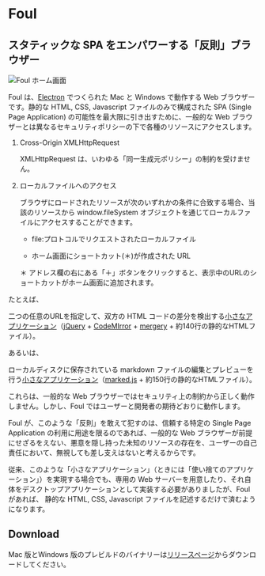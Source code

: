 # Foul

## スタティックな SPA をエンパワーする「反則」ブラウザー

![Foul ホーム画面](https://raw.githubusercontent.com/wiki/takahashihideki-git/Foul/images/foulHome.png)

Foul は、[Electron](http://electron.atom.io/) でつくられた Mac と Windows で動作する Web ブラウザーです。静的な HTML, CSS, Javascript ファイルのみで構成された SPA (Single Page Application) の可能性を最大限に引き出すために、一般的な Web ブラウザーとは異なるセキュリティポリシーの下で各種のリソースにアクセスします。

1. Cross-Origin XMLHttpRequest

   XMLHttpRequest は、いわゆる「同一生成元ポリシー」の制約を受けません。

2. ローカルファイルへのアクセス

   ブラウザにロードされたリソースが次のいずれかの条件に合致する場合、当該のリソースから window.fileSystem オブジェクトを通じてローカルファイルにアクセスすることができます。

   * file:プロトコルでリクエストされたローカルファイル

   * ホーム画面にショートカット(＊)が作成された URL

    ＊ アドレス欄の右にある「＋」ボタンをクリックすると、表示中のURLのショートカットがホーム画面に追加されます。

たとえば、

二つの任意のURLを指定して、双方の HTML コードの差分を検出する[小さなアプリケーション](http://www.takahashihideki.net/dev/Mergely/examples/crossOrigin.html)（[jQuery](https://jquery.com/) + [CodeMIrror](https://codemirror.net/) + [mergery](https://github.com/wickedest/Mergely) + 約140行の静的なHTMLファイル）。

あるいは、

ローカルディスクに保存されている markdown  ファイルの編集とプレビューを行う[小さなアプリケーション](https://dl.dropboxusercontent.com/u/223789/dev/markdownEditor.html)（[marked.js](https://github.com/chjj/marked) + 約150行の静的なHTMLファイル）。

これらは、一般的な Web ブラウザーではセキュリティ上の制約から正しく動作しません。しかし、Foul ではユーザーと開発者の期待どおりに動作します。

Foul が、このような「反則」を敢えて犯すのは、信頼する特定の Single Page Application の利用に用途を限るのであれば、一般的な Web ブラウザーが前提にせざるをえない、悪意を隠し持った未知のリソースの存在を、ユーザーの自己責任において、無視しても差し支えはないと考えるからです。

従来、このような「小さなアプリケーション」（ときには「使い捨てのアプリケーション」）を実現する場合でも、専用の Web サーバーを用意したり、それ自体をデスクトップアプリケーションとして実装する必要がありましたが、Foul があれば、 静的な HTML, CSS, Javascript ファイルを記述するだけで済むようになります。

## Download

Mac 版とWindows 版のプレビルドのバイナリーは[リリースページ](https://github.com/takahashihideki-git/Foul/releases/)からダウンロードしてください。

